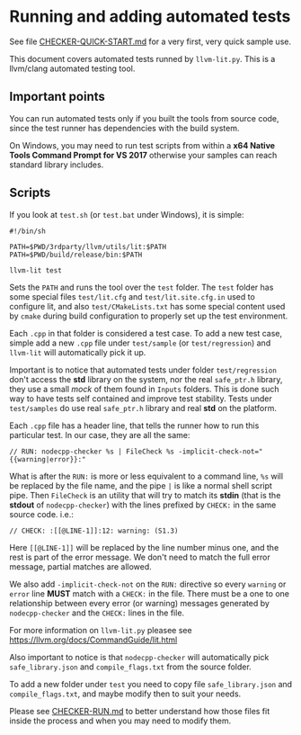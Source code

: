 Running and adding automated tests
==================================

See file [CHECKER-QUICK-START.md](CHECKER-QUICK-START.md) for a very first, very quick sample use.

This document covers automated tests runned by `llvm-lit.py`. This is a llvm/clang automated testing tool.


Important points
----------------

You can run automated tests only if you built the tools from source code, since the test runner has dependencies with the build system.

On Windows, you may need to run test scripts from within a __x64 Native Tools Command Prompt for VS 2017__ otherwise your samples can reach standard library includes.


Scripts
-------

If you look at `test.sh` (or `test.bat` under Windows), it is simple:

	#!/bin/sh

	PATH=$PWD/3rdparty/llvm/utils/lit:$PATH
	PATH=$PWD/build/release/bin:$PATH

	llvm-lit test

Sets the `PATH` and runs the tool over the `test` folder. The `test` folder has some special files `test/lit.cfg` and `test/lit.site.cfg.in` used to configure lit, and also `test/CMakeLists.txt` has some special content used by `cmake` during build configuration to properly set up the test environment.

Each `.cpp` in that folder is considered a test case. To add a new test case, simple add a new `.cpp` file under `test/sample` (or `test/regression`) and `llvm-lit` will automatically pick it up. 

Important is to notice that automated tests under folder `test/regression` don't access the __std__ library on the system, nor the real `safe_ptr.h` library, they use a small _mock_ of them found in `Inputs` folders. This is done such way to have tests self contained and improve test stability. Tests under `test/samples` do use real `safe_ptr.h` library and real __std__ on the platform.


Each `.cpp` file has a header line, that tells the runner how to run this particular test. In our case, they are all the same:

	// RUN: nodecpp-checker %s | FileCheck %s -implicit-check-not="{{warning|error}}:"


What is after the `RUN:` is more or less equivalent to a command line, `%s` will be replaced by the file name, and the pipe `|` is like a normal shell script pipe.
Then `FileCheck` is an utility that will try to match its __stdin__ (that is the __stdout__ of `nodecpp-checker`) with the lines prefixed by `CHECK:` in the same source code. i.e.:

	// CHECK: :[[@LINE-1]]:12: warning: (S1.3)

Here `[[@LINE-1]]` will be replaced by the line number minus one, and the rest is part of the error message. We don't need to match the full error message, partial matches are allowed.

We also add `-implicit-check-not` on the `RUN:` directive so every `warning` or `error` line __MUST__ match with a `CHECK:` in the file.
There must be a one to one relationship between every error (or warning) messages generated by `nodecpp-checker` and the `CHECK:` lines in the file.


For more information on `llvm-lit.py` pleasee see https://llvm.org/docs/CommandGuide/lit.html


Also important to notice is that `nodecpp-checker` will automatically pick `safe_library.json` and `compile_flags.txt` from the source folder.

To add a new folder under `test` you need to copy file `safe_library.json` and `compile_flags.txt`, and maybe modify then to suit your needs.

Please see [CHECKER-RUN.md](CHECKER-RUN.md) to better understand how those files fit inside the process and when you may need to modify them.




